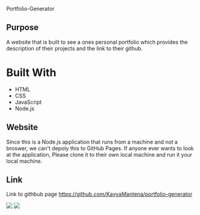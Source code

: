 Portfolio-Generator

## Purpose
A website that is built to see a ones personal portfolio which provides the description of their projects and the link to their github.

# Built With
* HTML
* CSS
* JavaScript
* Node.js

## Website
Since this is a Node.js application that runs from a machine and not a broswer, we can't depoly this to GitHub Pages. If anyone ever wants to look at the application, Please clone it to their own local machine and run it your local machine.

## Link
Link to githbub page
https://github.com/KavyaMantena/portfolio-generator

<img src="file:///Users/newtechkn/Desktop/projects/portfolio-generator/dist/index.html">
<img src="file:///Users/newtechkn/Desktop/projects/portfolio-generator/dist/index.html">